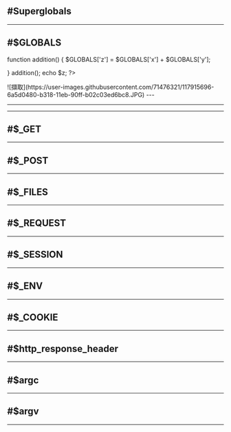 #Superglobals
---

---
#$GLOBALS
---
<!DOCTYPE html>
<html>
<body>
<?php 
$x = 70;
$y = 25; 

function addition() {
  $GLOBALS['z'] = $GLOBALS['x'] + $GLOBALS['y'];
  
}
addition();
echo $z;
?>
</body>
</html>
![擷取](https://user-images.githubusercontent.com/71476321/117915696-6a5d0480-b318-11eb-90ff-b02c03ed6bc8.JPG)
---


---

---
#$_GET
---

---
#$_POST
---

---
#$_FILES
---

---
#$_REQUEST
---

---
#$_SESSION
---

---
#$_ENV
---

---
#$_COOKIE
---

---
#$http_response_header
---

---
#$argc
---

---
#$argv
---

---

